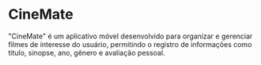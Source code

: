 # CineMate
"CineMate" é um aplicativo móvel desenvolvido para organizar e gerenciar filmes de interesse do usuário, permitindo o registro de informações como título, sinopse, ano, gênero e avaliação pessoal.
